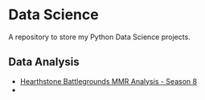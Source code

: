 # Data Science
A repository to store my Python Data Science projects.

## Data Analysis
- [Hearthstone Battlegrounds MMR Analysis - Season 8](https://github.com/mjgarciamoran/hearthstone_mmr_S8)
- 
